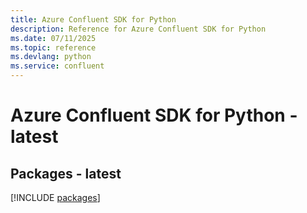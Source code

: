 ```yaml
---
title: Azure Confluent SDK for Python
description: Reference for Azure Confluent SDK for Python
ms.date: 07/11/2025
ms.topic: reference
ms.devlang: python
ms.service: confluent
---
```

# Azure Confluent SDK for Python - latest
## Packages - latest
[!INCLUDE [packages](confluent-index.md)]
